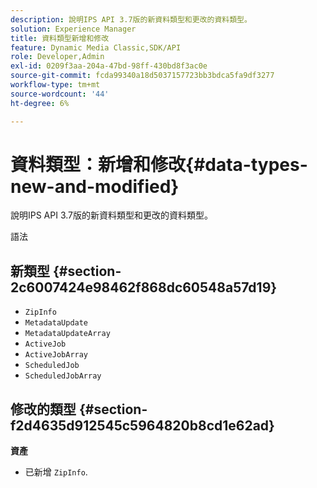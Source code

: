 ```yaml
---
description: 說明IPS API 3.7版的新資料類型和更改的資料類型。
solution: Experience Manager
title: 資料類型新增和修改
feature: Dynamic Media Classic,SDK/API
role: Developer,Admin
exl-id: 0209f3aa-204a-47bd-98ff-430bd8f3ac0e
source-git-commit: fcda99340a18d5037157723bb3bdca5fa9df3277
workflow-type: tm+mt
source-wordcount: '44'
ht-degree: 6%

---
```


# 資料類型：新增和修改{#data-types-new-and-modified}

說明IPS API 3.7版的新資料類型和更改的資料類型。

語法

## 新類型 {#section-2c6007424e98462f868dc60548a57d19}

* `ZipInfo`
* `MetadataUpdate`
* `MetadataUpdateArray`
* `ActiveJob`
* `ActiveJobArray`
* `ScheduledJob`
* `ScheduledJobArray`

## 修改的類型 {#section-f2d4635d912545c5964820b8cd1e62ad}

**資產**

* 已新增 `ZipInfo`.
